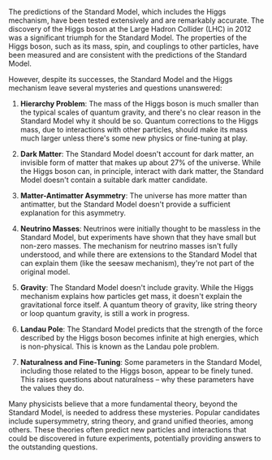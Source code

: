 ﻿The predictions of the Standard Model, which includes the Higgs mechanism, have been tested extensively and are remarkably accurate. The discovery of the Higgs boson at the Large Hadron Collider (LHC) in 2012 was a significant triumph for the Standard Model. The properties of the Higgs boson, such as its mass, spin, and couplings to other particles, have been measured and are consistent with the predictions of the Standard Model.

However, despite its successes, the Standard Model and the Higgs mechanism leave several mysteries and questions unanswered:

1. **Hierarchy Problem**: The mass of the Higgs boson is much smaller than the typical scales of quantum gravity, and there's no clear reason in the Standard Model why it should be so. Quantum corrections to the Higgs mass, due to interactions with other particles, should make its mass much larger unless there's some new physics or fine-tuning at play.

2. **Dark Matter**: The Standard Model doesn't account for dark matter, an invisible form of matter that makes up about 27% of the universe. While the Higgs boson can, in principle, interact with dark matter, the Standard Model doesn't contain a suitable dark matter candidate.

3. **Matter-Antimatter Asymmetry**: The universe has more matter than antimatter, but the Standard Model doesn't provide a sufficient explanation for this asymmetry.

4. **Neutrino Masses**: Neutrinos were initially thought to be massless in the Standard Model, but experiments have shown that they have small but non-zero masses. The mechanism for neutrino masses isn't fully understood, and while there are extensions to the Standard Model that can explain them (like the seesaw mechanism), they're not part of the original model.

5. **Gravity**: The Standard Model doesn't include gravity. While the Higgs mechanism explains how particles get mass, it doesn't explain the gravitational force itself. A quantum theory of gravity, like string theory or loop quantum gravity, is still a work in progress.

6. **Landau Pole**: The Standard Model predicts that the strength of the force described by the Higgs boson becomes infinite at high energies, which is non-physical. This is known as the Landau pole problem.

7. **Naturalness and Fine-Tuning**: Some parameters in the Standard Model, including those related to the Higgs boson, appear to be finely tuned. This raises questions about naturalness – why these parameters have the values they do.

Many physicists believe that a more fundamental theory, beyond the Standard Model, is needed to address these mysteries. Popular candidates include supersymmetry, string theory, and grand unified theories, among others. These theories often predict new particles and interactions that could be discovered in future experiments, potentially providing answers to the outstanding questions.